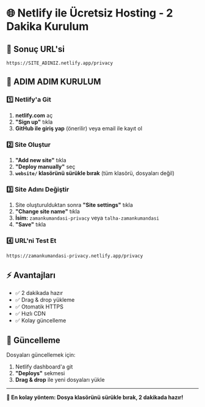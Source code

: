 # 🌐 Netlify ile Ücretsiz Hosting - 2 Dakika Kurulum

## 🎯 Sonuç URL'si
```
https://SITE_ADINIZ.netlify.app/privacy
```

## 📝 ADIM ADIM KURULUM

### 1️⃣ Netlify'a Git
1. **netlify.com** aç
2. **"Sign up"** tıkla
3. **GitHub ile giriş yap** (önerilir) veya email ile kayıt ol

### 2️⃣ Site Oluştur
1. **"Add new site"** tıkla
2. **"Deploy manually"** seç
3. **`website/` klasörünü sürükle bırak** (tüm klasörü, dosyaları değil)

### 3️⃣ Site Adını Değiştir
1. Site oluşturulduktan sonra **"Site settings"** tıkla
2. **"Change site name"** tıkla
3. **İsim:** `zamankumandasi-privacy` veya `talha-zamankumandasi`
4. **"Save"** tıkla

### 4️⃣ URL'ni Test Et
```
https://zamankumandasi-privacy.netlify.app/privacy
```

## ⚡ Avantajları
- ✅ 2 dakikada hazır
- ✅ Drag & drop yükleme
- ✅ Otomatik HTTPS
- ✅ Hızlı CDN
- ✅ Kolay güncelleme

## 🔄 Güncelleme
Dosyaları güncellemek için:
1. Netlify dashboard'a git
2. **"Deploys"** sekmesi
3. **Drag & drop** ile yeni dosyaları yükle

---

**🚀 En kolay yöntem: Dosya klasörünü sürükle bırak, 2 dakikada hazır!**
